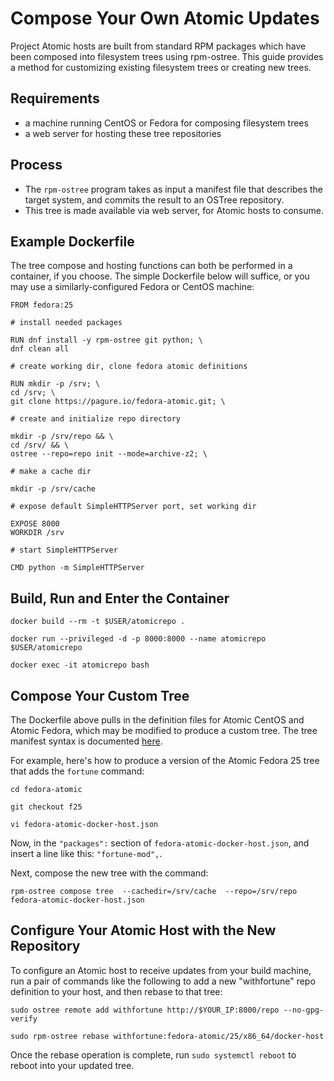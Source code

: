 # Compose Your Own Atomic Updates

Project Atomic hosts are built from standard RPM packages which have been composed into filesystem trees using rpm-ostree. This guide provides a method for customizing existing filesystem trees or creating new trees.

## Requirements

* a machine running CentOS or Fedora for composing filesystem trees
* a web server for hosting these tree repositories

## Process

* The `rpm-ostree` program takes as input a manifest file that describes the target system, and commits the result to an OSTree repository.
* This tree is made available via web server, for Atomic hosts to consume.

## Example Dockerfile

The tree compose and hosting functions can both be performed in a container, if you choose. The simple Dockerfile below will suffice, or you may use a similarly-configured Fedora or CentOS machine:

```
FROM fedora:25

# install needed packages

RUN dnf install -y rpm-ostree git python; \
dnf clean all

# create working dir, clone fedora atomic definitions

RUN mkdir -p /srv; \
cd /srv; \
git clone https://pagure.io/fedora-atomic.git; \

# create and initialize repo directory

mkdir -p /srv/repo && \
cd /srv/ && \
ostree --repo=repo init --mode=archive-z2; \

# make a cache dir

mkdir -p /srv/cache

# expose default SimpleHTTPServer port, set working dir

EXPOSE 8000
WORKDIR /srv

# start SimpleHTTPServer

CMD python -m SimpleHTTPServer
```

## Build, Run and Enter the Container

````
docker build --rm -t $USER/atomicrepo .

docker run --privileged -d -p 8000:8000 --name atomicrepo $USER/atomicrepo

docker exec -it atomicrepo bash 
````

## Compose Your Custom Tree

The Dockerfile above pulls in the definition files for Atomic CentOS and Atomic Fedora, which may be modified to produce a custom tree. The tree manifest syntax is documented [here](https://github.com/projectatomic/rpm-ostree/blob/master/docs/manual/treefile.md). 

For example, here's how to produce a version of the Atomic Fedora 25 tree that adds the `fortune` command:

````
cd fedora-atomic

git checkout f25

vi fedora-atomic-docker-host.json
````

Now, in the `"packages":` section of `fedora-atomic-docker-host.json`, and insert a line like this: `"fortune-mod",`. 

Next, compose the new tree with the command:

````
rpm-ostree compose tree  --cachedir=/srv/cache  --repo=/srv/repo fedora-atomic-docker-host.json
````

## Configure Your Atomic Host with the New Repository

To configure an Atomic host to receive updates from your build machine, run a pair of commands like the following to add a new "withfortune" repo definition to your host, and then rebase to that tree:

````
sudo ostree remote add withfortune http://$YOUR_IP:8000/repo --no-gpg-verify

sudo rpm-ostree rebase withfortune:fedora-atomic/25/x86_64/docker-host
````

Once the rebase operation is complete, run `sudo systemctl reboot` to reboot into your updated tree.

